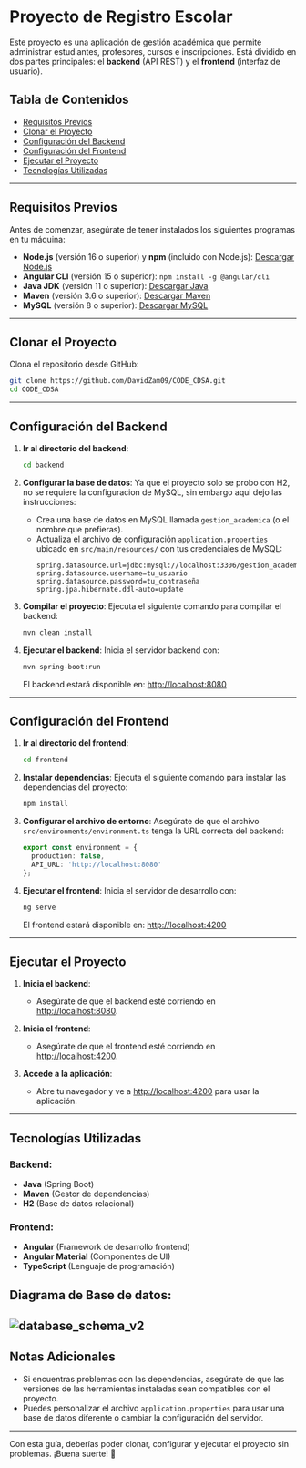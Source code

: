 # Proyecto de Registro Escolar

Este proyecto es una aplicación de gestión académica que permite administrar estudiantes, profesores, cursos e inscripciones. Está dividido en dos partes principales: el **backend** (API REST) y el **frontend** (interfaz de usuario).

## Tabla de Contenidos
- [Requisitos Previos](#requisitos-previos)
- [Clonar el Proyecto](#clonar-el-proyecto)
- [Configuración del Backend](#configuración-del-backend)
- [Configuración del Frontend](#configuración-del-frontend)
- [Ejecutar el Proyecto](#ejecutar-el-proyecto)
- [Tecnologías Utilizadas](#tecnologías-utilizadas)

---

## Requisitos Previos

Antes de comenzar, asegúrate de tener instalados los siguientes programas en tu máquina:

- **Node.js** (versión 16 o superior) y **npm** (incluido con Node.js): [Descargar Node.js](https://nodejs.org/)
- **Angular CLI** (versión 15 o superior): `npm install -g @angular/cli`
- **Java JDK** (versión 11 o superior): [Descargar Java](https://www.oracle.com/java/technologies/javase-downloads.html)
- **Maven** (versión 3.6 o superior): [Descargar Maven](https://maven.apache.org/download.cgi)
- **MySQL** (versión 8 o superior): [Descargar MySQL](https://dev.mysql.com/downloads/)

---

## Clonar el Proyecto

Clona el repositorio desde GitHub:

```bash
git clone https://github.com/DavidZam09/CODE_CDSA.git
cd CODE_CDSA
```

---

## Configuración del Backend

1. **Ir al directorio del backend**:
   ```bash
   cd backend
   ```

2. **Configurar la base de datos**:
   Ya que el proyecto solo se probo con H2, no se requiere la configuracion de MySQL, sin embargo aqui dejo las instrucciones:
   - Crea una base de datos en MySQL llamada `gestion_academica` (o el nombre que prefieras).
   - Actualiza el archivo de configuración `application.properties` ubicado en `src/main/resources/` con tus credenciales de MySQL:
     ```properties
     spring.datasource.url=jdbc:mysql://localhost:3306/gestion_academica
     spring.datasource.username=tu_usuario
     spring.datasource.password=tu_contraseña
     spring.jpa.hibernate.ddl-auto=update
     ```

4. **Compilar el proyecto**:
   Ejecuta el siguiente comando para compilar el backend:
   ```bash
   mvn clean install
   ```

5. **Ejecutar el backend**:
   Inicia el servidor backend con:
   ```bash
   mvn spring-boot:run
   ```

   El backend estará disponible en: [http://localhost:8080](http://localhost:8080)

---

## Configuración del Frontend

1. **Ir al directorio del frontend**:
   ```bash
   cd frontend
   ```

2. **Instalar dependencias**:
   Ejecuta el siguiente comando para instalar las dependencias del proyecto:
   ```bash
   npm install
   ```

3. **Configurar el archivo de entorno**:
   Asegúrate de que el archivo `src/environments/environment.ts` tenga la URL correcta del backend:
   ```typescript
   export const environment = {
     production: false,
     API_URL: 'http://localhost:8080'
   };
   ```

4. **Ejecutar el frontend**:
   Inicia el servidor de desarrollo con:
   ```bash
   ng serve
   ```

   El frontend estará disponible en: [http://localhost:4200](http://localhost:4200)

---

## Ejecutar el Proyecto

1. **Inicia el backend**:
   - Asegúrate de que el backend esté corriendo en [http://localhost:8080](http://localhost:8080).

2. **Inicia el frontend**:
   - Asegúrate de que el frontend esté corriendo en [http://localhost:4200](http://localhost:4200).

3. **Accede a la aplicación**:
   - Abre tu navegador y ve a [http://localhost:4200](http://localhost:4200) para usar la aplicación.

---

## Tecnologías Utilizadas

### Backend:
- **Java** (Spring Boot)
- **Maven** (Gestor de dependencias)
- **H2** (Base de datos relacional)

### Frontend:
- **Angular** (Framework de desarrollo frontend)
- **Angular Material** (Componentes de UI)
- **TypeScript** (Lenguaje de programación)
  
## Diagrama de Base de datos:
![database_schema_v2](https://github.com/user-attachments/assets/0adc4839-3a18-41c5-a4ef-2e224954d2db)
---

## Notas Adicionales

- Si encuentras problemas con las dependencias, asegúrate de que las versiones de las herramientas instaladas sean compatibles con el proyecto.
- Puedes personalizar el archivo `application.properties` para usar una base de datos diferente o cambiar la configuración del servidor.

---

Con esta guía, deberías poder clonar, configurar y ejecutar el proyecto sin problemas. ¡Buena suerte! 🚀

